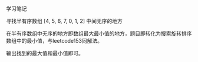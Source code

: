 学习笔记

寻找半有序数组 [4, 5, 6, 7, 0, 1, 2] 中间无序的地方

在半有序数组中无序的地方即数组最大最小值的地方，题目即转化为搜索旋转排序数组中的最小值，与leetcode153同解法。

输出找到的最大值和最小值即可。

